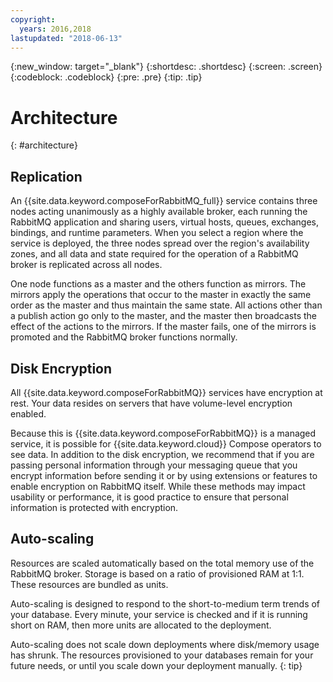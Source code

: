```yaml
---
copyright:
  years: 2016,2018
lastupdated: "2018-06-13"
---
```


{:new_window: target="_blank"}
{:shortdesc: .shortdesc}
{:screen: .screen}
{:codeblock: .codeblock}
{:pre: .pre}
{:tip: .tip}

# Architecture 
{: #architecture}

## Replication

An {{site.data.keyword.composeForRabbitMQ_full}} service contains three nodes acting unanimously as a highly available broker, each running the RabbitMQ application and sharing users, virtual hosts, queues, exchanges, bindings, and runtime parameters. When you select a region where the service is deployed, the three nodes spread over the region's availability zones, and all data and state required for the operation of a RabbitMQ broker is replicated across all nodes. 

One node functions as a master and the others function as mirrors. The mirrors apply the operations that occur to the master in exactly the same order as the master and thus maintain the same state. All actions other than a publish action go only to the master, and the master then broadcasts the effect of the actions to the mirrors. If the master fails, one of the mirrors is promoted and the RabbitMQ broker functions normally.

## Disk Encryption

All {{site.data.keyword.composeForRabbitMQ}} services have encryption at rest. Your data resides on servers that have volume-level encryption enabled. 

Because this is {{site.data.keyword.composeForRabbitMQ}} is a managed service, it is possible for {{site.data.keyword.cloud}} Compose operators to see data. In addition to the disk encryption, we recommend that if you are passing personal information through your messaging queue that you encrypt information before sending it or by using extensions or features to enable encryption on RabbitMQ itself. While these methods may impact usability or performance, it is good practice to ensure that personal information is protected with encryption.


## Auto-scaling

Resources are scaled automatically based on the total memory use of the RabbitMQ broker. Storage is based on a ratio of provisioned RAM at 1:1. These resources are bundled as units.

Auto-scaling is designed to respond to the short-to-medium term trends of your database. Every minute, your service is checked and if it is running short on RAM, then more units are allocated to the deployment. 

Auto-scaling does not scale down deployments where disk/memory usage has shrunk. The resources provisioned to your databases remain for your future needs, or until you scale down your deployment manually.
{: tip}
